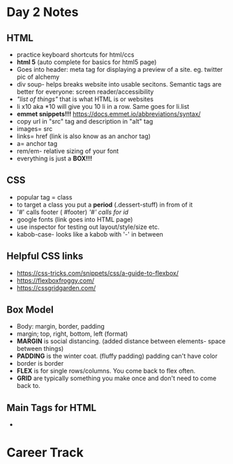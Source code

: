 # Day 2 Notes

## HTML
* practice keyboard shortcuts for html/ccs 
* **html 5** (auto complete for basics for html5 page)
* Goes into header: meta tag for displaying a preview of a site. eg. twitter pic of alchemy
* div soup- helps breaks website into usable  secitons. Semantic tags are better for everyone: screen reader/accessibility
* _"list of things"_ that is what HTML is or websites
* li x10 aka *10 will give you 10 li in a row. Same goes for li.list
* **emmet snippets!!!**
https://docs.emmet.io/abbreviations/syntax/
* copy url in "src" tag and description in "alt" tag
* images= src
* links= href (link is also know as an anchor tag)
* a= anchor tag
* rem/em- relative sizing of your font
* everything is just a **BOX!!!**


## CSS
* popular tag = class
* to target a class you put a **period**  (.dessert-stuff) in from of it
* '#' calls footer ( #footer) _'#' calls for id_
* google fonts (link goes into HTML page)
* use inspector for testing out layout/style/size etc.
* kabob-case- looks like a kabob with '-' in between 

## Helpful CSS links
* https://css-tricks.com/snippets/css/a-guide-to-flexbox/
* https://flexboxfroggy.com/
* https://cssgridgarden.com/



## Box Model
* Body: margin, border, padding
* margin; top, right, bottom, left (format)
* **MARGIN** is social distancing. (added distance between elements- space between things)
*  **PADDING** is the winter coat. (fluffy padding) padding can't have color
* border is border
* **FLEX** is for single rows/columns. You come back to flex often.
* **GRID** are typically something you make once and don't need to come back to.




## Main Tags for HTML
* 


# Career Track 
